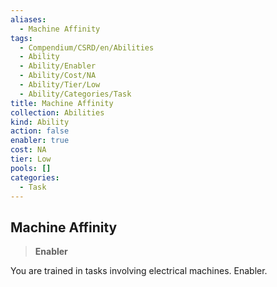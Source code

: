 ```yaml
---
aliases:
  - Machine Affinity
tags:
  - Compendium/CSRD/en/Abilities
  - Ability
  - Ability/Enabler
  - Ability/Cost/NA
  - Ability/Tier/Low
  - Ability/Categories/Task
title: Machine Affinity
collection: Abilities
kind: Ability
action: false
enabler: true
cost: NA
tier: Low
pools: []
categories:
  - Task
---
```

## Machine Affinity    
>**Enabler**  
    
You are trained in tasks involving electrical machines. Enabler.